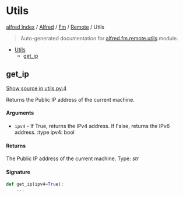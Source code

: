 # Utils

[alfred Index](../../../README.md#alfred-index) /
[Alfred](../../index.md#alfred) /
[Fm](../index.md#fm) /
[Remote](./index.md#remote) /
Utils

> Auto-generated documentation for [alfred.fm.remote.utils](../../../../alfred/fm/remote/utils.py) module.

- [Utils](#utils)
  - [get_ip](#get_ip)

## get_ip

[Show source in utils.py:4](../../../../alfred/fm/remote/utils.py#L4)

Returns the Public IP address of the current machine.

#### Arguments

- `ipv4` - If True, returns the IPv4 address. If False, returns the IPv6 address.
:type ipv4: bool

#### Returns

The Public IP address of the current machine.
Type: *str*

#### Signature

```python
def get_ip(ipv4=True):
    ...
```



